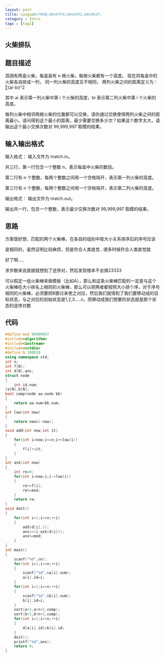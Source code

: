 ```yaml
---
layout: post
title: Luogu&#x706B;&#x67F4;&#x6392;&#x961F;
category : Intro 
tags : [tag1]
---
```



<link rel="stylesheet" href="/highlight/styles/default.css">
<script src="/highlight/highlight.pack.js"></script>
<script>hljs.initHighlightingOnLoad();</script>



## &#x706B;&#x67F4;&#x6392;&#x961F;

## &#x9898;&#x76EE;&#x63CF;&#x8FF0;

&#x6DB5;&#x6DB5;&#x6709;&#x4E24;&#x76D2;&#x706B;&#x67F4;&#xFF0C;&#x6BCF;&#x76D2;&#x88C5;&#x6709; n &#x6839;&#x706B;&#x67F4;&#xFF0C;&#x6BCF;&#x6839;&#x706B;&#x67F4;&#x90FD;&#x6709;&#x4E00;&#x4E2A;&#x9AD8;&#x5EA6;&#x3002; &#x73B0;&#x5728;&#x5C06;&#x6BCF;&#x76D2;&#x4E2D;&#x7684;&#x706B;&#x67F4;&#x5404;&#x81EA;&#x6392;&#x6210;&#x4E00;&#x5217;&#xFF0C; &#x540C;&#x4E00;&#x5217;&#x706B;&#x67F4;&#x7684;&#x9AD8;&#x5EA6;&#x4E92;&#x4E0D;&#x76F8;&#x540C;&#xFF0C; &#x4E24;&#x5217;&#x706B;&#x67F4;&#x4E4B;&#x95F4;&#x7684;&#x8DDD;&#x79BB;&#x5B9A;&#x4E49;&#x4E3A;&#xFF1A; &#x2211;(ai-bi)^2

&#x5176;&#x4E2D; ai &#x8868;&#x793A;&#x7B2C;&#x4E00;&#x5217;&#x706B;&#x67F4;&#x4E2D;&#x7B2C; i &#x4E2A;&#x706B;&#x67F4;&#x7684;&#x9AD8;&#x5EA6;&#xFF0C;bi &#x8868;&#x793A;&#x7B2C;&#x4E8C;&#x5217;&#x706B;&#x67F4;&#x4E2D;&#x7B2C; i &#x4E2A;&#x706B;&#x67F4;&#x7684;&#x9AD8;&#x5EA6;&#x3002;

&#x6BCF;&#x5217;&#x706B;&#x67F4;&#x4E2D;&#x76F8;&#x90BB;&#x4E24;&#x6839;&#x706B;&#x67F4;&#x7684;&#x4F4D;&#x7F6E;&#x90FD;&#x53EF;&#x4EE5;&#x4EA4;&#x6362;&#xFF0C;&#x8BF7;&#x4F60;&#x901A;&#x8FC7;&#x4EA4;&#x6362;&#x4F7F;&#x5F97;&#x4E24;&#x5217;&#x706B;&#x67F4;&#x4E4B;&#x95F4;&#x7684;&#x8DDD;&#x79BB;&#x6700;&#x5C0F;&#x3002;&#x8BF7;&#x95EE;&#x5F97;&#x5230;&#x8FD9;&#x4E2A;&#x6700;&#x5C0F;&#x7684;&#x8DDD;&#x79BB;&#xFF0C;&#x6700;&#x5C11;&#x9700;&#x8981;&#x4EA4;&#x6362;&#x591A;&#x5C11;&#x6B21;&#xFF1F;&#x5982;&#x679C;&#x8FD9;&#x4E2A;&#x6570;&#x5B57;&#x592A;&#x5927;&#xFF0C;&#x8BF7;&#x8F93;&#x51FA;&#x8FD9;&#x4E2A;&#x6700;&#x5C0F;&#x4EA4;&#x6362;&#x6B21;&#x6570;&#x5BF9; 99,999,997 &#x53D6;&#x6A21;&#x7684;&#x7ED3;&#x679C;&#x3002;

## &#x8F93;&#x5165;&#x8F93;&#x51FA;&#x683C;&#x5F0F;

&#x8F93;&#x5165;&#x683C;&#x5F0F;&#xFF1A;
&#x8F93;&#x5165;&#x6587;&#x4EF6;&#x4E3A; match.in&#x3002;

&#x5171;&#x4E09;&#x884C;&#xFF0C;&#x7B2C;&#x4E00;&#x884C;&#x5305;&#x542B;&#x4E00;&#x4E2A;&#x6574;&#x6570; n&#xFF0C;&#x8868;&#x793A;&#x6BCF;&#x76D2;&#x4E2D;&#x706B;&#x67F4;&#x7684;&#x6570;&#x76EE;&#x3002;

&#x7B2C;&#x4E8C;&#x884C;&#x6709; n &#x4E2A;&#x6574;&#x6570;&#xFF0C;&#x6BCF;&#x4E24;&#x4E2A;&#x6574;&#x6570;&#x4E4B;&#x95F4;&#x7528;&#x4E00;&#x4E2A;&#x7A7A;&#x683C;&#x9694;&#x5F00;&#xFF0C;&#x8868;&#x793A;&#x7B2C;&#x4E00;&#x5217;&#x706B;&#x67F4;&#x7684;&#x9AD8;&#x5EA6;&#x3002;

&#x7B2C;&#x4E09;&#x884C;&#x6709; n &#x4E2A;&#x6574;&#x6570;&#xFF0C;&#x6BCF;&#x4E24;&#x4E2A;&#x6574;&#x6570;&#x4E4B;&#x95F4;&#x7528;&#x4E00;&#x4E2A;&#x7A7A;&#x683C;&#x9694;&#x5F00;&#xFF0C;&#x8868;&#x793A;&#x7B2C;&#x4E8C;&#x5217;&#x706B;&#x67F4;&#x7684;&#x9AD8;&#x5EA6;&#x3002;

&#x8F93;&#x51FA;&#x683C;&#x5F0F;&#xFF1A;
&#x8F93;&#x51FA;&#x6587;&#x4EF6;&#x4E3A; match.out&#x3002;

&#x8F93;&#x51FA;&#x5171;&#x4E00;&#x884C;&#xFF0C;&#x5305;&#x542B;&#x4E00;&#x4E2A;&#x6574;&#x6570;&#xFF0C;&#x8868;&#x793A;&#x6700;&#x5C11;&#x4EA4;&#x6362;&#x6B21;&#x6570;&#x5BF9; 99,999,997 &#x53D6;&#x6A21;&#x7684;&#x7ED3;&#x679C;&#x3002;

##  &#x601D;&#x8DEF;

&#x65B9;&#x6848;&#x5F88;&#x597D;&#x60F3;&#xFF0C;&#x5339;&#x914D;&#x7684;&#x4E24;&#x4E2A;&#x706B;&#x67F4;&#x68D2;&#xFF0C;&#x5728;&#x5404;&#x81EA;&#x7684;&#x7EC4;&#x522B;&#x4E2D;&#x6309;&#x5927;&#x5C0F;&#x5173;&#x7CFB;&#x6392;&#x5E8F;&#x540E;&#x7684;&#x5E8F;&#x53F7;&#x5E94;&#x8BE5;

&#x662F;&#x76F8;&#x540C;&#x7684;&#xFF0C;&#x867D;&#x7136;&#x8BC1;&#x660E;&#x6BD4;&#x8F83;&#x9EBB;&#x70E6;&#xFF0C;&#x4F46;&#x662F;&#x7B26;&#x5408;&#x4EBA;&#x7C7B;&#x76F4;&#x89C9;...&#x5F88;&#x591A;&#x65F6;&#x5019;&#x7B26;&#x5408;&#x4EBA;&#x7C7B;&#x76F4;&#x89C9;&#x5C31;

&#x597D;&#x4E86;&#x554A;.....

&#x6C42;&#x6B65;&#x6570;&#x6765;&#x8BF4;&#x76F4;&#x63A5;&#x5C31;&#x60F3;&#x5230;&#x4E86;&#x9006;&#x5E8F;&#x5BF9;&#xFF0C;&#x7136;&#x540E;&#x53D1;&#x73B0;&#x6839;&#x672C;&#x4E0D;&#x4F1A;&#x641E;23333

&#x53EF;&#x4EE5;&#x5047;&#x5B9A;&#x4E00;&#x7EC4;&#x706B;&#x67F4;&#x68D2;&#x6765;&#x505A;&#x6A21;&#x677F;&#xFF08;&#x6BD4;&#x5982;A&#xFF09;&#xFF0C;&#x90A3;&#x4E48;&#x548C;&#x8FD9;&#x6761;&#x706B;&#x67F4;&#x68D2;&#x5339;&#x914D;&#x7684;&#x4E00;&#x5B9A;&#x662F;&#x4E0E;&#x8FD9;&#x4E2A;&#x706B;&#x67F4;&#x68D2;&#x5728;&#x5927;&#x5C0F;&#x6392;&#x540D;&#x4E0A;&#x76F8;&#x540C;&#x7684;&#x706B;&#x67F4;&#x68D2;&#xFF0C;&#x90A3;&#x4E48;&#x53EF;&#x4EE5;&#x628A;&#x4E24;&#x8005;&#x90FD;&#x6309;&#x7167;&#x5927;&#x5C0F;&#x6392;&#x4E2A;&#x5E8F;&#xFF0C;&#x5BF9;&#x4E8E;&#x5E8F;&#x53F7;&#x76F8;&#x540C;&#x7684;&#x706B;&#x67F4;&#x68D2;&#xFF0C;&#x5FC5;&#x987B;&#x8981;&#x628A;B&#x632A;&#x8FC7;&#x6765;&#x4F7F;&#x4E4B;&#x5BF9;&#x5E94;&#xFF0C;&#x7136;&#x540E;&#x6211;&#x4EEC;&#x5C31;&#x5F97;&#x5230;&#x4E86;&#x6211;&#x4EEC;&#x8981;&#x79FB;&#x52A8;&#x6210;&#x7684;&#x76EE;&#x6807;&#x72B6;&#x6001;&#xFF0C;&#x4E0E;&#x4E4B;&#x5BF9;&#x5E94;&#x7684;&#x521D;&#x59CB;&#x72B6;&#x6001;&#x662F;1,2,3.....n&#xFF0C;&#x800C;&#x79FB;&#x52A8;&#x6210;&#x6211;&#x4EEC;&#x60F3;&#x8981;&#x7684;&#x72B6;&#x6001;&#x5C31;&#x662F;&#x90A3;&#x4E2A;&#x72B6;&#x6001;&#x7684;&#x9006;&#x5E8F;&#x5BF9;&#x6570;

## &#x4EE3;&#x7801;

```cpp
#define mod 99999997
#include<algorithm>
#include<iostream>
#include<cstdio>
#define N 100010
using namespace std;
int n;
int f[N];
int d[N],ans;
struct node
{
	int id,num;
}a[N],b[N];
bool comp(node aa,node bb)
{
	return aa.num<bb.num;
}
int low(int now)
{
	return now&(-now);
}
void add(int now,int it)
{
	for(int i=now;i<=n;i+=low(i))
	{
		f[i]+=it;
	}
}
int ask(int now)
{
	int re=0;
	for(int i=now;i;i-=low(i))
	{
		re+=f[i];
		re%=mod;
	}
	return re;
}
void doit()
{
	for(int i=1;i<=n;++i)
	{
		add(d[i],1);
		ans+=(i-ask(d[i]));
		ans%=mod;
	}
}
int main()
{
	scanf("%d",&n);
	for(int i=1;i<=n;++i)
	{
		scanf("%d",&a[i].num);
		a[i].id=i;
	}
	for(int i=1;i<=n;++i)
	{
		scanf("%d",&b[i].num);
		b[i].id=i;
	}
	sort(a+1,a+n+1,comp);
	sort(b+1,b+n+1,comp);
	for(int i=1;i<=n;++i)
	{
		d[a[i].id]=b[i].id;
	}
	doit();
	printf("%d",ans);
	return 0;
}
```
